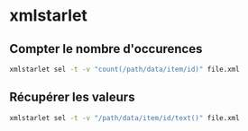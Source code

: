 xmlstarlet
==========

Compter le nombre d'occurences 
------------------------------

```bash
xmlstarlet sel -t -v "count(/path/data/item/id)" file.xml
```

Récupérer les valeurs
---------------------

```bash
xmlstarlet sel -t -v "/path/data/item/id/text()" file.xml
```

